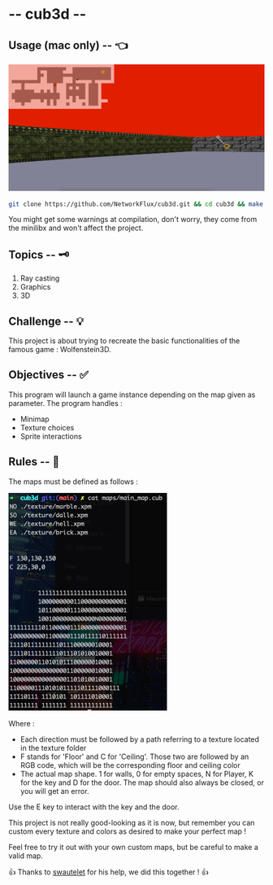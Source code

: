 # -- cub3d --

## Usage (mac only) -- 👈

<img src="https://github.com/NetworkFlux/cub3d/blob/main/imgs/example.png">

```bash
git clone https://github.com/NetworkFlux/cub3d.git && cd cub3d && make && ./cub3d maps/main_map.cub
```

You might get some warnings at compilation, don't worry, they come from the minilibx and won't affect the project.

## Topics -- 🗝
1. Ray casting
2. Graphics
3. 3D

## Challenge -- 💡
This project is about trying to recreate the basic functionalities of the famous game : Wolfenstein3D.

## Objectives -- ✅
This program will launch a game instance depending on the map given as parameter. The program handles :
- Minimap
- Texture choices
- Sprite interactions

## Rules -- 🚨
The maps must be defined as follows :

<img src="https://github.com/NetworkFlux/cub3d/blob/main/imgs/map_example.png">

Where :
- Each direction must be followed by a path referring to a texture located in the texture folder
- F stands for 'Floor' and C for 'Ceiling'. Those two are followed by an RGB code, which will be the corresponding floor and ceiling color
- The actual map shape. 1 for walls, 0 for empty spaces, N for Player, K for the key and D for the door. The map should also always be closed, or you will get an error.

Use the E key to interact with the key and the door.

This project is not really good-looking as it is now, but remember you can custom every texture and colors as desired to make your perfect map !

Feel free to try it out with your own custom maps, but be careful to make a valid map.

👍 Thanks to [swautelet](https://github.com/swautelet "swautelet GitHub") for his help, we did this together ! 👍
